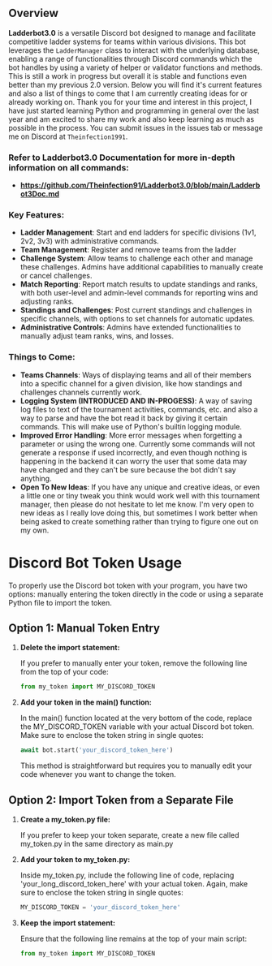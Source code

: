 ## Overview
**Ladderbot3.0** is a versatile Discord bot designed to manage and facilitate competitive ladder systems for teams within various divisions. This bot leverages the `LadderManager` class to interact with the underlying database, enabling a range of functionalities through Discord commands which the bot handles by using a variety of helper or validator functions and methods. This is still a work in progress but overall it is stable and functions even better than my previous 2.0 version. Below you will find it's current features and also a list of things to come that I am currently creating ideas for or already working on. Thank you for your time and interest in this project, I have just started learning Python and programming in general over the last year and am excited to share my work and also keep learning as much as possible in the process. You can submit issues in the issues tab or message me on Discord at `Theinfection1991`.

### **Refer to Ladderbot3.0 Documentation for more in-depth information on all commands:** 
- **https://github.com/Theinfection91/Ladderbot3.0/blob/main/Ladderbot3Doc.md**

### Key Features:

- **Ladder Management**: Start and end ladders for specific divisions (1v1, 2v2, 3v3) with administrative commands.
- **Team Management**: Register and remove teams from the ladder
- **Challenge System**: Allow teams to challenge each other and manage these challenges. Admins have additional capabilities to manually create or cancel challenges.
- **Match Reporting**: Report match results to update standings and ranks, with both user-level and admin-level commands for reporting wins and adjusting ranks.
- **Standings and Challenges**: Post current standings and challenges in specific channels, with options to set channels for automatic updates.
- **Administrative Controls**: Admins have extended functionalities to manually adjust team ranks, wins, and losses.

### Things to Come:

- **Teams Channels**: Ways of displaying teams and all of their members into a specific channel for a given division, like how standings and challenges channels currently work.
- **Logging System (INTRODUCED AND IN-PROGESS)**: A way of saving log files to text of the tournament activities, commands, etc. and also a way to parse and have the bot read it back by giving it certain commands. This will make use of Python's builtin logging module.
- **Improved Error Handling**: More error messages when forgetting a parameter or using the wrong one. Currently some commands will not generate a response if used incorrectly, and even though nothing is happening in the backend it can worry the user that some data may have changed and they can't be sure because the bot didn't say anything.
- **Open To New Ideas**: If you have any unique and creative ideas, or even a little one or tiny tweak you think would work well with this tournament manager, then please do not hesitate to let me know. I'm very open to new ideas as I really love doing this, but sometimes I work better when being asked to create something rather than trying to figure one out on my own.

# Discord Bot Token Usage

To properly use the Discord bot token with your program, you have two options: manually entering the token directly in the code or using a separate Python file to import the token.

## Option 1: Manual Token Entry

1. **Delete the import statement:**

   If you prefer to manually enter your token, remove the following line from the top of your code:
   
   ```python
   from my_token import MY_DISCORD_TOKEN

2. **Add your token in the main() function:**

   In the main() function located at the very bottom of the code, replace the MY_DISCORD_TOKEN variable with your actual Discord bot token. Make sure to enclose the token string in single quotes:

   ```python
   await bot.start('your_discord_token_here')
   ```
   This method is straightforward but requires you to manually edit your code whenever you want to change the token.

## Option 2: Import Token from a Separate File

1. **Create a my_token.py file:**

   If you prefer to keep your token separate, create a new file called my_token.py in the same directory as main.py

2. **Add your token to my_token.py:**

   Inside my_token.py, include the following line of code, replacing 'your_long_discord_token_here' with your actual token. Again, make sure to enclose the token string in single quotes:

   ```python
   MY_DISCORD_TOKEN = 'your_discord_token_here'
   ```

3. **Keep the import statement:**

   Ensure that the following line remains at the top of your main script:

   ```python
   from my_token import MY_DISCORD_TOKEN
   ```
